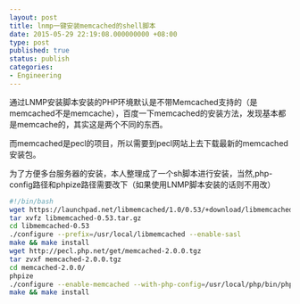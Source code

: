 ```yaml
---
layout: post
title: lnmp一键安装memcached的shell脚本
date: 2015-05-29 22:19:08.000000000 +08:00
type: post
published: true
status: publish
categories:
- Engineering
---
```

通过LNMP安装脚本安装的PHP环境默认是不带Memcached支持的（是memcached不是memcache），百度一下memcached的安装方法，发现基本都是memcache的，其实这是两个不同的东西。

而memcached是pecl的项目，所以需要到pecl网站上去下载最新的memcached安装包。

为了方便多台服务器的安装，本人整理成了一个sh脚本进行安装，当然,php-config路径和phpize路径需要改下（如果使用LNMP脚本安装的话则不用改）

```bash
#!/bin/bash
wget https://launchpad.net/libmemcached/1.0/0.53/+download/libmemcached-0.53.tar.gz
tar xvfz libmemcached-0.53.tar.gz
cd libmemcached-0.53
./configure --prefix=/usr/local/libmemcached --enable-sasl
make && make install
wget http://pecl.php.net/get/memcached-2.0.0.tgz
tar zvxf memcached-2.0.0.tgz
cd memcached-2.0.0/
phpize
./configure --enable-memcached --with-php-config=/usr/local/php/bin/php-config --with-libmemcached-dir=/usr/local/libmemcached --enable-memcached-sasl
make && make install
```
